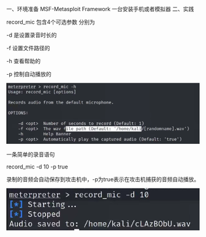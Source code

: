 一、环境准备
MSF-Metasploit Framework
一台安装手机或者模拟器
二、实践

record_mic  包含4个可选参数 分别为

-d  是设置录音时长的

-f 设置文件路径的

-h  查看帮助的

-p  控制自动播放的

![image-20240918135016042](25.后渗透之调用音频设备录音/image-20240918135016042.png)	

一条简单的录音语句

record_mic -d  10 -p true

录制的音频会自动保存到攻击机中，-p为true表示在攻击机捕获的音频自动播放。

![image-20240918135253343](25.后渗透之调用音频设备录音/image-20240918135253343.png)	
